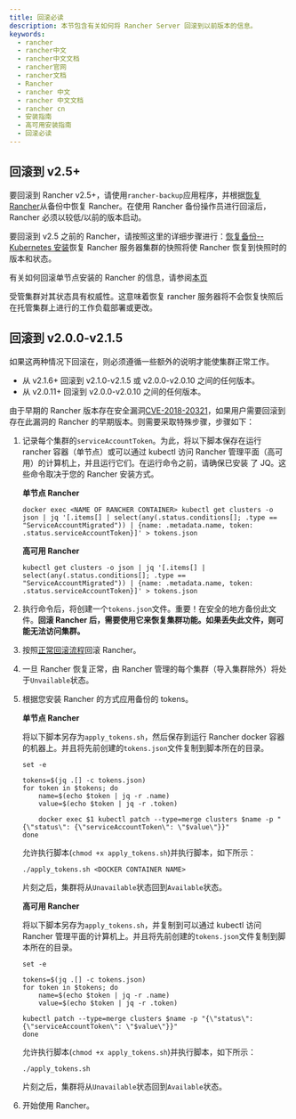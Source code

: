 ```yaml
---
title: 回滚必读
description: 本节包含有关如何将 Rancher Server 回滚到以前版本的信息。
keywords:
  - rancher
  - rancher中文
  - rancher中文文档
  - rancher官网
  - rancher文档
  - Rancher
  - rancher 中文
  - rancher 中文文档
  - rancher cn
  - 安装指南
  - 高可用安装指南
  - 回滚必读
---
```


## 回滚到 v2.5+

要回滚到 Rancher v2.5+，请使用`rancher-backup`应用程序，并根据[恢复 Rancher](/docs/rancher2/backups/2.5/restoring-rancher/_index)从备份中恢复 Rancher。在使用 Rancher 备份操作员进行回滚后，Rancher 必须以较低/以前的版本启动。

要回滚到 v2.5 之前的 Rancher，请按照这里的详细步骤进行：[恢复备份--Kubernetes 安装](/docs/rancher2/backups/2.0-2.4/ha-backups/_index)恢复 Rancher 服务器集群的快照将使 Rancher 恢复到快照时的版本和状态。

有关如何回滚单节点安装的 Rancher 的信息，请参阅[本页](/docs/rancher2/installation_new/other-installation-methods/single-node-docker/single-node-rollbacks/_index)

受管集群对其状态具有权威性。这意味着恢复 rancher 服务器将不会恢复快照后在托管集群上进行的工作负载部署或更改。

## 回滚到 v2.0.0-v2.1.5

如果这两种情况下回滚在，则必须遵循一些额外的说明才能使集群正常工作。

- 从 v2.1.6+ 回滚到 v2.1.0-v2.1.5 或 v2.0.0-v2.0.10 之间的任何版本。
- 从 v2.0.11+ 回滚到 v2.0.0-v2.0.10 之间的任何版本。

由于早期的 Rancher 版本存在安全漏洞[CVE-2018-20321](https://cve.mitre.org/cgi-bin/cvename.cgi?name=CVE-2018-20321)，如果用户需要回滚到存在此漏洞的 Rancher 的早期版本。则需要采取特殊步骤，步骤如下：

1. 记录每个集群的`serviceAccountToken`。为此，将以下脚本保存在运行 rancher 容器（单节点）或可以通过 kubectl 访问 Rancher 管理平面（高可用）的计算机上，并且运行它们。在运行命令之前，请确保已安装 了 JQ。这些命令取决于您的 Rancher 安装方式。

   **单节点 Rancher**

   ```
   docker exec <NAME OF RANCHER CONTAINER> kubectl get clusters -o json | jq '[.items[] | select(any(.status.conditions[]; .type == "ServiceAccountMigrated")) | {name: .metadata.name, token: .status.serviceAccountToken}]' > tokens.json
   ```

   **高可用 Rancher**

   ```
   kubectl get clusters -o json | jq '[.items[] | select(any(.status.conditions[]; .type == "ServiceAccountMigrated")) | {name: .metadata.name, token: .status.serviceAccountToken}]' > tokens.json
   ```

1. 执行命令后，将创建一个`tokens.json`文件。重要！在安全的地方备份此文件。**回滚 Rancher 后，需要使用它来恢复集群功能。如果丢失此文件，则可能无法访问集群。**

1. 按照[正常回滚流程](/docs/rancher2/upgrades/rollbacks/_index)回滚 Rancher。

1. 一旦 Rancher 恢复正常，由 Rancher 管理的每个集群（导入集群除外）将处于`Unvailable`状态。

1. 根据您安装 Rancher 的方式应用备份的 tokens。

   **单节点 Rancher**

   将以下脚本另存为`apply_tokens.sh`，然后保存到运行 Rancher docker 容器的机器上。并且将先前创建的`tokens.json`文件复制到脚本所在的目录。

   ```
   set -e

   tokens=$(jq .[] -c tokens.json)
   for token in $tokens; do
       name=$(echo $token | jq -r .name)
       value=$(echo $token | jq -r .token)

       docker exec $1 kubectl patch --type=merge clusters $name -p "{\"status\": {\"serviceAccountToken\": \"$value\"}}"
   done
   ```

   允许执行脚本(`chmod +x apply_tokens.sh`)并执行脚本，如下所示：

   ```
   ./apply_tokens.sh <DOCKER CONTAINER NAME>
   ```

   片刻之后，集群将从`Unavailable`状态回到`Available`状态。

   **高可用 Rancher**

   将以下脚本另存为`apply_tokens.sh`，并复制到可以通过 kubectl 访问 Rancher 管理平面的计算机上。并且将先前创建的`tokens.json`文件复制到脚本所在的目录。

   ```
   set -e

   tokens=$(jq .[] -c tokens.json)
   for token in $tokens; do
       name=$(echo $token | jq -r .name)
       value=$(echo $token | jq -r .token)

   kubectl patch --type=merge clusters $name -p "{\"status\": {\"serviceAccountToken\": \"$value\"}}"
   done
   ```

   允许执行脚本(`chmod +x apply_tokens.sh`)并执行脚本，如下所示：

   ```
   ./apply_tokens.sh
   ```

   片刻之后，集群将从`Unavailable`状态回到`Available`状态。

1. 开始使用 Rancher。
